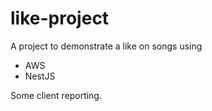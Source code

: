 # like-project

A project to demonstrate a like on songs using

- AWS
- NestJS

Some client reporting.